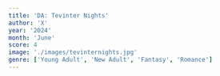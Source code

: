 ```yaml
---
title: 'DA: Tevinter Nights'
author: 'X'
year: '2024'
month: 'June'
score: 4
image: './images/tevinternights.jpg'
genre: ['Young Adult', 'New Adult', 'Fantasy', 'Romance']
---
```


